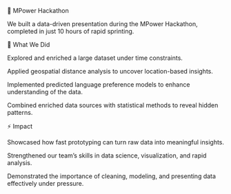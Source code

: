 🚀 MPower Hackathon

We built a data-driven presentation during the MPower Hackathon, completed in just 10 hours of rapid sprinting.

🔎 What We Did

Explored and enriched a large dataset under time constraints.

Applied geospatial distance analysis to uncover location-based insights.

Implemented predicted language preference models to enhance understanding of the data.

Combined enriched data sources with statistical methods to reveal hidden patterns.

⚡ Impact

Showcased how fast prototyping can turn raw data into meaningful insights.

Strengthened our team’s skills in data science, visualization, and rapid analysis.

Demonstrated the importance of cleaning, modeling, and presenting data effectively under pressure.
